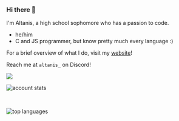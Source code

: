<!--
**CoderSudaWuda/CoderSudaWuda** is a ✨ _special_ ✨ repository because its `README.md` (this file) appears on your GitHub profile.

Here are some ideas to get you started:

- 🔭 I’m currently working on ...
- 🌱 I’m currently learning ...
- 👯 I’m looking to collaborate on ...
- 🤔 I’m looking for help with ...
- 💬 Ask me about ...
- 📫 How to reach me: ...
- 😄 Pronouns: ...
- ⚡ Fun fact: ...
-->

### Hi there 👋
I'm Altanis, a high school sophomore who has a passion to code.

- he/him
- C and JS programmer, but know pretty much every language :)

For a brief overview of what I do, visit my [website](https://altanis.vercel.app)!

Reach me at `altanis_` on Discord!

![](https://komarev.com/ghpvc/?username=Altanis)

<img 
  align="center" 
  src="https://github-readme-stats.vercel.app/api?username=Altanis&show_icons=true&theme=radical&count_private=true" 
  alt="account stats"
  />

<br>

<img 
  align="center" 
  src="https://github-readme-stats.vercel.app/api/top-langs/?username=Altanis&hide=css,html&theme=radical&layout=compact" 
  alt="top languages" />

